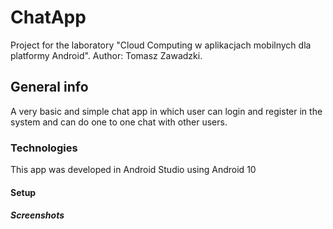 # ChatApp
Project for the laboratory "Cloud Computing w aplikacjach mobilnych dla platformy Android".
Author: Tomasz Zawadzki.
## General info
A very basic and simple chat app in which user can login and register in the system and can do one to one chat with other users.
### Technologies
This app was developed in Android Studio using Android 10
#### Setup
##### Screenshots

